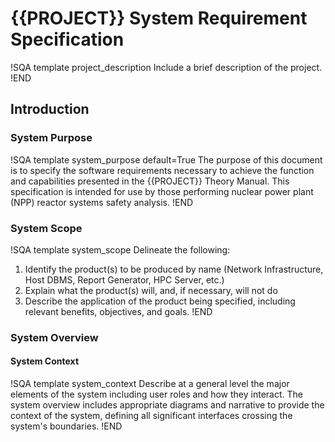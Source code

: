 # {{PROJECT}} System Requirement Specification

!SQA template project_description
Include a brief description of the project.
!END

## Introduction
### System Purpose
!SQA template system_purpose default=True
The purpose of this document is to specify the software requirements necessary to achieve the function and capabilities presented in the {{PROJECT}} Theory Manual. This specification is intended for use by those performing nuclear power plant (NPP) reactor systems safety analysis.
!END

### System Scope
!SQA template system_scope
Delineate the following:

1. Identify the product(s) to be produced by name (Network Infrastructure, Host DBMS, Report Generator, HPC Server, etc.)
1. Explain what the product(s) will, and, if necessary, will not do
1. Describe the application of the product being specified, including relevant benefits, objectives, and goals.
!END

### System Overview
#### System Context
!SQA template system_context
Describe at a general level the major elements of the system including user roles and how they interact. The system overview includes appropriate diagrams and narrative to provide the context of the system, defining all significant interfaces crossing the system's boundaries.
!END
